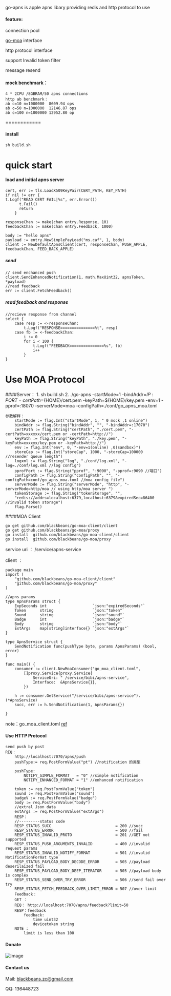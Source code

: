 
go-apns is apple apns libary providing redis and http protocol to use 

####  feature:

connection pool 
    
[go-moa](https://github.com/blackbeans/go-apns) interface
    
http protocol interface
    
support Invalid token filter
    
message resend 
    
#### mock benchmark：
	4 * 2CPU /8GBRAM/50 apns connections
	http ab benchmark：
	ab c=10 n=1000000  8609.94 ops 
	ab c=50 n=1000000  12146.87 ops
	ab c=100 n=1000000 12952.80 op
============
#### install
    sh build.sh

quick start
============

#### load and initial apns server
    cert, err := tls.LoadX509KeyPair(CERT_PATH, KEY_PATH)
    if nil != err {
    t.Logf("READ CERT FAIL|%s", err.Error())
		  t.Fail()
		  return
		}

	responseChan := make(chan entry.Response, 10)
	feedbackChan := make(chan entry.Feedback, 1000)

	body := "hello apns"
	payload := entry.NewSimplePayLoad("ms.caf", 1, body)
	client := NewDefaultApnsClient(cert, responseChan, PUSH_APPLE, feedbackChan, FEED_BACK_APPLE)
	
	
##### send
	// send enchanced push
	client.SendEnhancedNotification(1, math.MaxUint32, apnsToken, *payload)
	//read feedback
	err := client.FetchFeedback()
	
##### read feedback and response 

	//recieve response from channel 
	select {
		case resp := <-responseChan:
			t.Logf("RESPONSE===============%t", resp)
		case fb := <-feedbackChan:
			i := 0
			for i < 100 {
				t.Logf("FEEDBACK===============%s", fb)
				i++
			}
	}
	
	

Use MOA Protocol  
===================
####Server：
    1. sh build.sh
    2. ./go-apns -startMode=1 -bindAddr=${IP:PORT} -certPath=${HOME}/cert.pem -keyPath=${HOME}/key.pem  -env=1 -pprof=:18070 -serverMode=moa -configPath=./conf/go_apns_moa.toml

    参数解释：
        startMode := flag.Int("startMode", 1, " 0 mock ,1 online")
        bindAddr := flag.String("bindAddr", "", "-bindAddr=:17070")
        certPath := flag.String("certPath", "./cert.pem", "-certPath=xxxxxx/cert.pem or -certPath=http://")
        keyPath := flag.String("keyPath", "./key.pem", "-keyPath=xxxxxx/key.pem or -keyPath=http://")
        env := flag.Int("env", 0, "-env=1(online) ,0(sandbox)")
        storeCap := flag.Int("storeCap", 1000, "-storeCap=100000  //resender queue length")
        logxml := flag.String("log", "./conf/log.xml", "-log=./conf/log.xml //log config")
        pprofPort := flag.String("pprof", ":9090", "-pprof=:9090 //端口")
        configPath := flag.String("configPath", "", "-configPath=conf/go_apns_moa.toml //moa config file")
        serverMode := flag.String("serverMode", "http", "-serverMode=http/moa // using http/moa server ")
        tokenStorage := flag.String("tokenStorage", "",
        "redis://addrs=localhost:6379,localhost:6379&expiredSec=86400 //invalid token storage")
        flag.Parse()

####MOA Client

    go get github.com/blackbeans/go-moa-client/client
    go get github.com/blackbeans/go-moa/proxy
    go install  github.com/blackbeans/go-moa-client/client
    go install  github.com/blackbeans/go-moa/proxy

service uri ：
    /service/apns-service
 
client ：
    
    package main
    import (
        "github.com/blackbeans/go-moa-client/client"
        "github.com/blackbeans/go-moa/proxy"
    )
    
    //apns params
    type ApnsParams struct {
        ExpSeconds int                    `json:"expiredSeconds"`
        Token      string                 `json:"token"`
        Sound      string                 `json:"sound"`
        Badge      int                    `json:"badge"`
        Body       string                 `json:"body"`
        ExtArgs    map[string]interface{} `json:"extArgs"`
    }
    
    type ApnsService struct {
        SendNotification func(pushType byte, params ApnsParams) (bool, error)
    }
    
    func main() {
        consumer := client.NewMoaConsumer("go_moa_client.toml",
            []proxy.Service{proxy.Service{
                ServiceUri: " /service/bibi/apns-service",
                Interface:  &ApnsService{}},
            })
    
        h := consumer.GetService("/service/bibi/apns-service").(*ApnsService)
        succ, err := h.SendNotification(1, ApnsParams{})
    
    }

note：go_moa_client.toml [ref](http://github.com/blackbeans/go-moa-client/blob/master/conf/moa_client.toml)




 


#### Use HTTP Protocol
    send push by post 
    REQ：
        http://localhost:7070/apns/push
        pushType:= req.PostFormValue("pt") //notification 的类型
    
        pushType:
            NOTIFY_SIMPLE_FORMAT   = "0" //simple notification
            NOTIFY_ENHANCED_FORMAT = "1" //enhanced notification 
    
        token := req.PostFormValue("token") 
        sound := req.PostFormValue("sound")
        badgeV := req.PostFormValue("badge")
        body := req.PostFormValue("body")
        //extral Json data
        extArgs := req.PostFormValue("extArgs")
        RESP：
        //---------status code
        RESP_STATUS_SUCC                            = 200 //succ
        RESP_STATUS_ERROR                           = 500 //fail
        RESP_STATUS_INVALID_PROTO                   = 201 //GET not supported
        RESP_STATUS_PUSH_ARGUMENTS_INVALID          = 400 //invalid request params 
        RESP_STATUS_INVALID_NOTIFY_FORMAT           = 501 //invalid NotificationFormat type
        RESP_STATUS_PAYLOAD_BODY_DECODE_ERROR       = 505 //payload deserilaized fail 
        RESP_STATUS_PAYLOAD_BODY_DEEP_ITERATOR      = 505 //payload body is complex
        RESP_STATUS_SEND_OVER_TRY_ERROR             = 506 //send fail over try
        RESP_STATUS_FETCH_FEEDBACK_OVER_LIMIT_ERROR = 507 //over limit
        Feedback：
        GET ：
        REQ： http://localhost:7070/apns/feedback?limit=50
        RESP：feedback 
            feedback: 
                time uint32
                devicetoken string
        NOTE :
            limit is less than 100


#### Donate

![image](https://github.com/blackbeans/kiteq/blob/master/doc/qcode.png)

#### Contact us 

Mail: blackbeans.zc@gmail.com

QQ: 136448723






